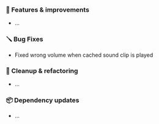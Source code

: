### 🚀 Features & improvements

- ...

### 🪛 Bug Fixes

- Fixed wrong volume when cached sound clip is played

### 🧽 Cleanup & refactoring

- ...

### 📦 Dependency updates

- ...